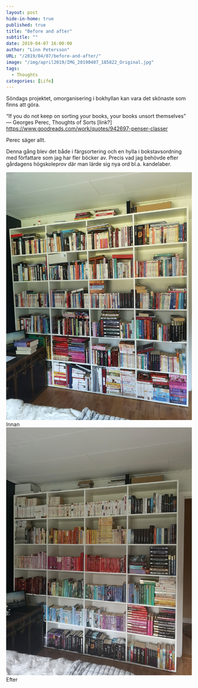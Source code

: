 ```yaml
---
layout: post
hide-in-home: true
published: true
title: "Before and after"
subtitle: ""
date: 2019-04-07 16:00:00
author: "Linn Petersson"
URL: "/2019/04/07/before-and-after/"
image: "/img/april2019/IMG_20190407_185822_Original.jpg"
tags:
  - Thoughts
categories: [Life]
---
```


Söndags projektet, omorganisering i bokhyllan kan vara det skönaste som finns att göra.

“If you do not keep on sorting your books, your books unsort themselves”
― Georges Perec, Thoughts of Sorts [link?] https://www.goodreads.com/work/quotes/942697-penser-classer

Perec säger allt.

Denna gång blev det både i färgsortering och en hylla i bokstavsordning med författare som jag har fler böcker av. Precis vad jag behövde efter gårdagens högskoleprov där man lärde sig nya ord bl.a. kandelaber.

![](/img/april2019/IMG_20190407_185937_Original.jpg)
Innan
![](/img/april2019/IMG_20190407_185822_Original.jpg)
Efter
